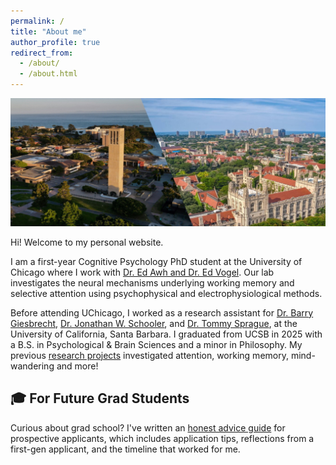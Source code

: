 ```yaml
---
permalink: /
title: "About me"
author_profile: true
redirect_from: 
  - /about/
  - /about.html
---
```


![Banner showing UCSB and UChicago campus](/images/banner.jpg)

Hi! Welcome to my personal website.

I am a first-year Cognitive Psychology PhD student at the University of Chicago where I work with [Dr. Ed Awh and Dr. Ed Vogel](https://awhvogellab.com). Our lab investigates the neural mechanisms underlying working memory and selective attention using psychophysical and electrophysiological methods.

Before attending UChicago, I worked as a research assistant for [Dr. Barry Giesbrecht](https://psych.ucsb.edu/people/faculty/barry-giesbrecht), [Dr. Jonathan W. Schooler](https://labs.psych.ucsb.edu/schooler/jonathan/members/schooler), and [Dr. Tommy Sprague](https://neuroscience.ucsb.edu/people/thomas-sprague), at the University of California, Santa Barbara. I graduated from UCSB in 2025 with a B.S. in Psychological & Brain Sciences and a minor in Philosophy. My previous [research projects](/projects/) investigated attention, working memory, mind-wandering and more!

## 🎓 For Future Grad Students

Curious about grad school? I've written an [honest advice guide](/thinking-phd/) for prospective applicants, which includes application tips, reflections from a first-gen applicant, and the timeline that worked for me.
